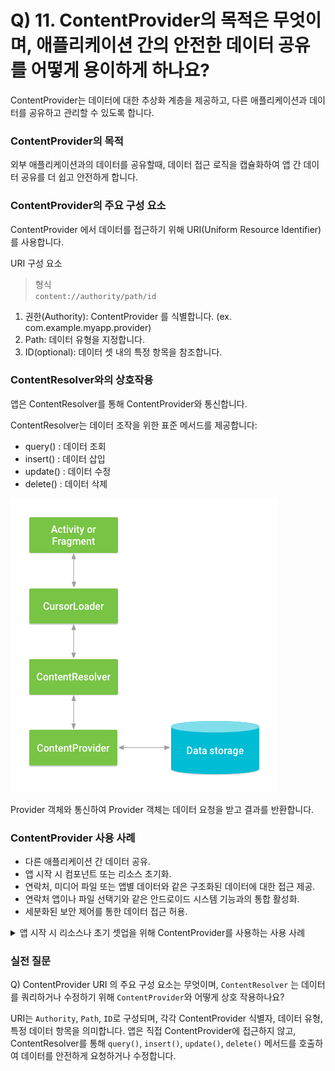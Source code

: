 # Q) 11. ContentProvider의 목적은 무엇이며, 애플리케이션 간의 안전한 데이터 공유를 어떻게 용이하게 하나요?

ContentProvider는 데이터에 대한 추상화 계층을 제공하고, 다른 애플리케이션과 데이터를 공유하고 관리할 수 있도록 합니다.

### ContentProvider의 목적
외부 애플리케이션과의 데이터를 공유할때, 데이터 접근 로직을 캡슐화하여 앱 간
데이터 공유를 더 쉽고 안전하게 합니다.

### ContentProvider의 주요 구성 요소
ContentProvider 에서 데이터를 접근하기 위해 URI(Uniform Resource Identifier) 를 사용합니다.

URI 구성 요소
> 형식<br/>
> `content://authority/path/id`
1. 권한(Authority): ContentProvider 를 식별합니다. (ex. com.example.myapp.provider)
2. Path: 데이터 유형을 지정합니다.
3. ID(optional): 데이터 셋 내의 특정 항목을 참조합니다.

### ContentResolver와의 상호작용
앱은 ContentResolver를 통해 ContentProvider와 통신합니다.

ContentResolver는 데이터 조작을 위한 표준 메서드를 제공합니다:
- query() : 데이터 조회
- insert() : 데이터 삽입
- update() : 데이터 수정
- delete() : 데이터 삭제

![content-resolver](assets/content-resolver.png)

Provider 객체와 통신하여 Provider 객체는 데이터 요청을 받고 결과를 반환합니다.

### ContentProvider 사용 사례
- 다른 애플리케이션 간 데이터 공유.
- 앱 시작 시 컴포넌트 또는 리소스 초기화.
- 연락처, 미디어 파일 또는 앱별 데이터와 같은 구조화된 데이터에 대한 접근 제공.
- 연락처 앱이나 파일 선택기와 같은 안드로이드 시스템 기능과의 통합 활성화.
- 세분화된 보안 제어를 통한 데이터 접근 허용.

<details>
    <summary>앱 시작 시 리소스나 초기 셋업을 위해 ContentProvider를 사용하는 사용 사례</summary>
    // 추후 작성 예정
</details>

### 실전 질문
Q) ContentProvider URI 의 주요 구성 요소는 무엇이며,
`ContentResolver` 는 데이터를 쿼리하거나 수정하기 위해 `ContentProvider`와 어떻게 상호 작용하나요?

URI는 `Authority`, `Path`, `ID`로 구성되며, 각각 ContentProvider 식별자, 데이터 유형, 특정 데이터 항목을 의미합니다.
앱은 직접 ContentProvider에 접근하지 않고, ContentResolver를 통해 `query()`, `insert()`, `update()`, `delete()` 메서드를 호출하여 데이터를 안전하게 요청하거나 수정합니다.